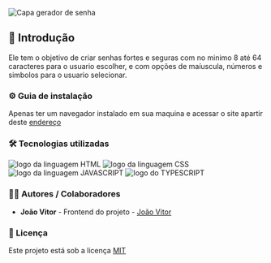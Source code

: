 ![Capa gerador de senha](https://github.com/JoaoVitor2004/gerador-de-senha/assets/143558833/be223deb-bf05-45ee-aabb-5d96e897c82d)

## 🎯 Introdução
Ele tem o objetivo de criar senhas fortes e seguras com no minimo 8 até 64 caracteres para o usuario escolher, e com opções de maíuscula, números e simbolos para o usuario selecionar.

### ⚙ Guia de instalação

Apenas ter um navegador instalado em sua maquina e acessar o site apartir deste <a href='https://JoaoVitor2004.github.io/gerador-de-senha'>endereço</a>


### 🛠 Tecnologias utilizadas

<div>
  <img src="https://img.shields.io/badge/HTML5-E34F26?style=for-the-badge&logo=html5&logoColor=white" alt="logo da linguagem HTML">
  <img src="https://img.shields.io/badge/CSS3-1572B6?style=for-the-badge&logo=css3&logoColor=white" alt="logo da linguagem CSS">
  <img src="https://img.shields.io/badge/JavaScript-F7DF1E?style=for-the-badge&logo=javascript&logoColor=black" alt="logo da linguagem JAVASCRIPT">
  <img src='https://img.shields.io/badge/TypeScript-007ACC?style=for-the-badge&logo=typescript&logoColor=white' alt='logo do TYPESCRIPT'
</div>

### 👨‍💻 Autores / Colaboradores
- **João Vitor** - Frontend do projeto - [João Vitor](https://www.linkedin.com/in/jo%C3%A3o-vitor-souzaa/)

### 📃 Licença
Este projeto está sob a licença [MIT]()
